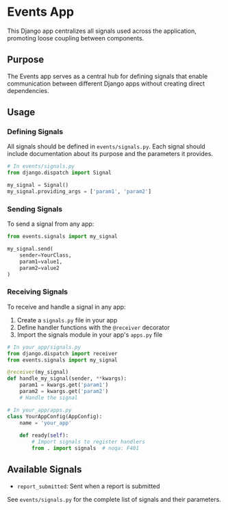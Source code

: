 # Events App

This Django app centralizes all signals used across the application, promoting loose coupling between components.

## Purpose

The Events app serves as a central hub for defining signals that enable communication between different Django apps without creating direct dependencies.

## Usage

### Defining Signals

All signals should be defined in `events/signals.py`. Each signal should include documentation about its purpose and the parameters it provides.

```python
# In events/signals.py
from django.dispatch import Signal

my_signal = Signal()
my_signal.providing_args = ['param1', 'param2']
```

### Sending Signals

To send a signal from any app:

```python
from events.signals import my_signal

my_signal.send(
    sender=YourClass,
    param1=value1,
    param2=value2
)
```

### Receiving Signals

To receive and handle a signal in any app:

1. Create a `signals.py` file in your app
2. Define handler functions with the `@receiver` decorator
3. Import the signals module in your app's `apps.py` file

```python
# In your_app/signals.py
from django.dispatch import receiver
from events.signals import my_signal

@receiver(my_signal)
def handle_my_signal(sender, **kwargs):
    param1 = kwargs.get('param1')
    param2 = kwargs.get('param2')
    # Handle the signal
```

```python
# In your_app/apps.py
class YourAppConfig(AppConfig):
    name = 'your_app'
    
    def ready(self):
        # Import signals to register handlers
        from . import signals  # noqa: F401
```

## Available Signals

- `report_submitted`: Sent when a report is submitted

See `events/signals.py` for the complete list of signals and their parameters. 
